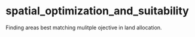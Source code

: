 # spatial_optimization_and_suitability

Finding areas best matching mulitple ojective in land allocation.
